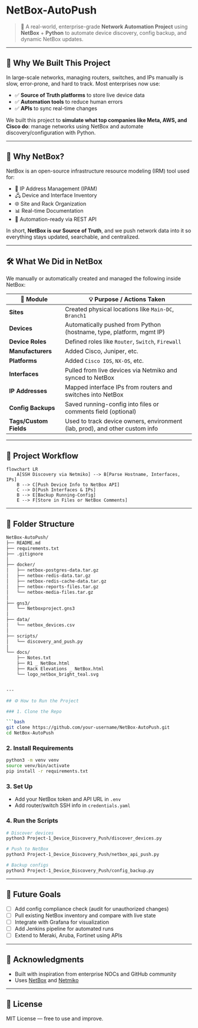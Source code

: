 # NetBox-AutoPush

> 🧠 A real-world, enterprise-grade **Network Automation Project** using **NetBox** + **Python** to automate device discovery, config backup, and dynamic NetBox updates.

---

## 🚀 Why We Built This Project

In large-scale networks, managing routers, switches, and IPs manually is slow, error-prone, and hard to track. Most enterprises now use:

- ✅ **Source of Truth platforms** to store live device data
- ✅ **Automation tools** to reduce human errors
- ✅ **APIs** to sync real-time changes

We built this project to **simulate what top companies like Meta, AWS, and Cisco do**: manage networks using NetBox and automate discovery/configuration with Python.

---

## 📌 Why NetBox?

NetBox is an open-source infrastructure resource modeling (IRM) tool used for:

- 📡 IP Address Management (IPAM)
- 🖧 Device and Interface Inventory
- 🌐 Site and Rack Organization
- 📊 Real-time Documentation
- 🤖 Automation-ready via REST API

In short, **NetBox is our Source of Truth**, and we push network data into it so everything stays updated, searchable, and centralized.

---

## 🛠 What We Did in NetBox

We manually or automatically created and managed the following inside NetBox:

| 🔧 Module          | 💡 Purpose / Actions Taken                                                                 |
|--------------------|---------------------------------------------------------------------------------------------|
| **Sites**          | Created physical locations like `Main-DC`, `Branch1`                                        |
| **Devices**        | Automatically pushed from Python (hostname, type, platform, mgmt IP)                        |
| **Device Roles**   | Defined roles like `Router`, `Switch`, `Firewall`                                           |
| **Manufacturers**  | Added Cisco, Juniper, etc.                                                                   |
| **Platforms**      | Added `Cisco IOS`, `NX-OS`, etc.                                                             |
| **Interfaces**     | Pulled from live devices via Netmiko and synced to NetBox                                   |
| **IP Addresses**   | Mapped interface IPs from routers and switches into NetBox                                  |
| **Config Backups** | Saved running-config into files or comments field (optional)                                |
| **Tags/Custom Fields** | Used to track device owners, environment (lab, prod), and other custom info            |

---

## 🔂 Project Workflow

```mermaid
flowchart LR
    A[SSH Discovery via Netmiko] --> B[Parse Hostname, Interfaces, IPs]
    B --> C[Push Device Info to NetBox API]
    C --> D[Push Interfaces & IPs]
    B --> E[Backup Running-Config]
    E --> F[Store in Files or NetBox Comments]
```

---

## 📁 Folder Structure

```bash
NetBox-AutoPush/
├── README.md
├── requirements.txt
├── .gitignore
│
├── docker/
│   ├── netbox-postgres-data.tar.gz
│   ├── netbox-redis-data.tar.gz
│   ├── netbox-redis-cache-data.tar.gz
│   ├── netbox-reports-files.tar.gz
│   └── netbox-media-files.tar.gz
│
├── gns3/
│   └── Netboxproject.gns3
│
├── data/
│   └── netbox_devices.csv
│
├── scripts/
│   └── discovery_and_push.py
│
└── docs/
    ├── Notes.txt
    ├── R1 _ NetBox.html
    ├── Rack Elevations _ NetBox.html
    └── logo_netbox_bright_teal.svg


---

## ⚙️ How to Run the Project

### 1. Clone the Repo

```bash
git clone https://github.com/your-username/NetBox-AutoPush.git
cd NetBox-AutoPush
```

### 2. Install Requirements

```bash
python3 -m venv venv
source venv/bin/activate
pip install -r requirements.txt
```

### 3. Set Up

- Add your NetBox token and API URL in `.env`
- Add router/switch SSH info in `credentials.yaml`

### 4. Run the Scripts

```bash
# Discover devices
python3 Project-1_Device_Discovery_Push/discover_devices.py

# Push to NetBox
python3 Project-1_Device_Discovery_Push/netbox_api_push.py

# Backup configs
python3 Project-1_Device_Discovery_Push/config_backup.py
```

---

## 🔮 Future Goals

- [ ] Add config compliance check (audit for unauthorized changes)
- [ ] Pull existing NetBox inventory and compare with live state
- [ ] Integrate with Grafana for visualization
- [ ] Add Jenkins pipeline for automated runs
- [ ] Extend to Meraki, Aruba, Fortinet using APIs

---

## 🙌 Acknowledgments

- Built with inspiration from enterprise NOCs and GitHub community
- Uses [NetBox](https://github.com/netbox-community/netbox) and [Netmiko](https://github.com/ktbyers/netmiko)

---

## 📄 License

MIT License — free to use and improve.
